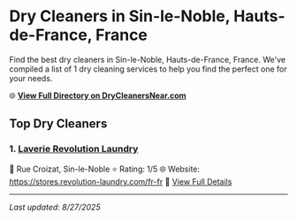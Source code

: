 # Dry Cleaners in Sin-le-Noble, Hauts-de-France, France

Find the best dry cleaners in Sin-le-Noble, Hauts-de-France, France. We've compiled a list of 1 dry cleaning services to help you find the perfect one for your needs.

🌐 **[View Full Directory on DryCleanersNear.com](https://drycleanersnear.com/city/France/Hauts-de-France/Sin-le-Noble)**

## Top Dry Cleaners

### 1. [Laverie Revolution Laundry](https://drycleanersnear.com/dryCleaner/68ae6781c95ff2c6096b1438/laverie-revolution-laundry)
📍 Rue Croizat, Sin-le-Noble
⭐ Rating: 1/5
🌐 Website: https://stores.revolution-laundry.com/fr-fr
🔗 [View Full Details](https://drycleanersnear.com/dryCleaner/68ae6781c95ff2c6096b1438/laverie-revolution-laundry)


---

*Last updated: 8/27/2025*
